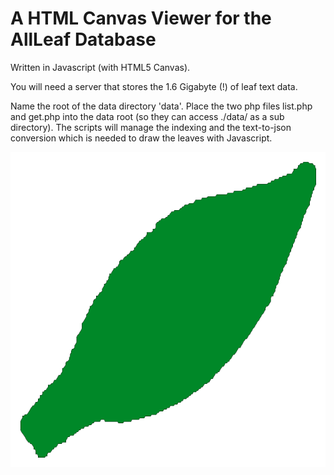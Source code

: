 A HTML Canvas Viewer for the AllLeaf Database
=============================================

Written in Javascript (with HTML5 Canvas).

You will need a server that stores the 1.6 Gigabyte (!) of leaf text data.

Name the root of the data directory 'data'.
Place the two php files list.php and get.php into the data root (so they can access ./data/ as a sub directory). The scripts will manage the indexing and the text-to-json conversion which is needed to draw the leaves with Javascript.


![A Leaf](screenshot-20170609.png)




 